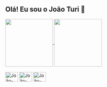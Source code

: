 ## Olá! Eu sou o João Turi 👋

<a href="https://github.com/pstjoao/github-readme-stats">
  <img height=150em align="center" src="https://github-readme-stats.vercel.app/api?username=pstjoao&show_icons=true&theme=dracula&include_all_commits=true" />
</a>
<a href="https://github.com/pstjoao/convoychat">
  <img height=150em align="center" src="https://github-readme-stats.vercel.app/api/top-langs?username=pstjoao&layout=compact&border_radius=1&langs_count=8&theme=dracula" />
</a>

<div style="display: inline_block"><br>
<img align="center" alt="João-Cs" height="30" width="40" src="https://cdn.jsdelivr.net/gh/devicons/devicon@latest/icons/csharp/csharp-original.svg" />
<img align="center" alt="João-HTML" height="30" width="40" src="https://cdn.jsdelivr.net/gh/devicons/devicon@latest/icons/html5/html5-original.svg" />
<img align="center" alt="João-CSS" height="30" width="40" src="https://cdn.jsdelivr.net/gh/devicons/devicon@latest/icons/css3/css3-original.svg" />
</div>
                    
